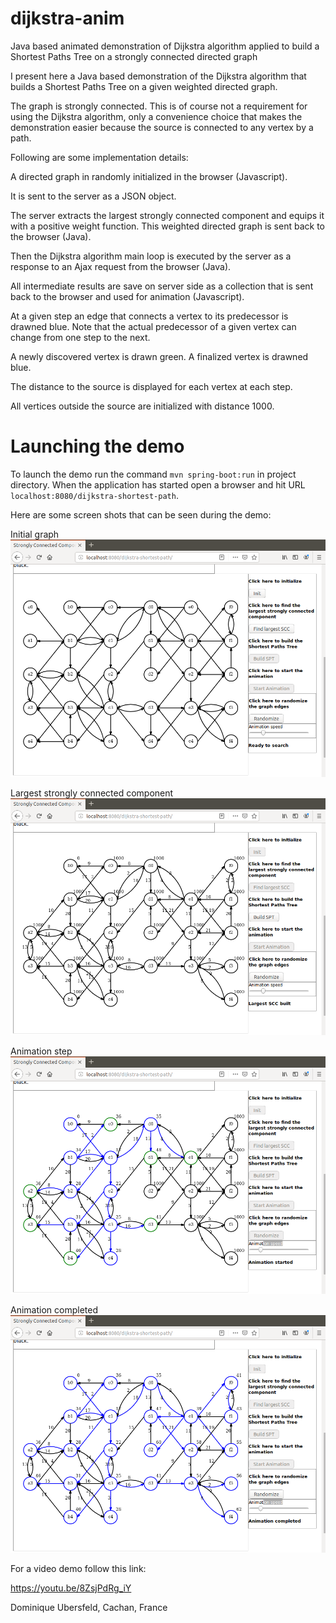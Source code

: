 # dijkstra-anim
Java based animated demonstration of Dijkstra algorithm applied to build a Shortest Paths Tree on a strongly connected directed graph

I present here a Java based demonstration of the Dijkstra algorithm that builds a Shortest Paths Tree on a given weighted directed graph.

The graph is strongly connected. This is of course not a requirement for using the Dijkstra algorithm, only a convenience choice that makes the demonstration easier because the source is connected to any vertex by a path.

Following are some implementation details:

A directed graph in randomly initialized in the browser (Javascript).

It is sent to the server as a JSON object.

The server extracts the largest strongly connected component and equips it with a positive weight function. This weighted directed graph is sent back to the browser (Java).

Then the Dijkstra algorithm main loop is executed by the server as a response to an Ajax request from the browser (Java).

All intermediate results are save on server side as a collection that is sent back to the browser and used for animation (Javascript).

At a given step an edge that connects a vertex to its predecessor is drawned blue. Note that the actual predecessor of a given vertex can change from one step to the next.

A newly discovered vertex is drawn green. A finalized vertex is drawned blue.

The distance to the source is displayed for each vertex at each step.

All vertices outside the source are initialized with distance 1000.

# Launching the demo
To launch the demo run the command `mvn spring-boot:run` in project directory. When the application has started open a browser and hit URL `localhost:8080/dijkstra-shortest-path`.

Here are some screen shots that can be seen during the demo:

Initial graph
![alt text](images/initGraph.png "Initial graph")

Largest strongly connected component
![alt text](images/lSCC.png "Largest strongly connected component")

Animation step
![alt text](images/animStep.png "Animation step")

Animation completed
![alt text](images/animCompleted.png "Animation completed")

For a video demo follow this link:

https://youtu.be/8ZsjPdRg_iY 

Dominique Ubersfeld, Cachan, France
